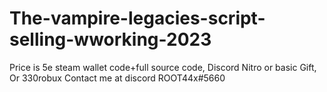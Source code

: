 # The-vampire-legacies-script-selling-wworking-2023
Price is 5e steam wallet code+full source code, Discord Nitro or basic Gift, Or 330robux  Contact me at discord ROOT44x#5660
